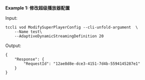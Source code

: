 **Example 1: 修改超级播放器配置**



Input: 

```
tccli vod ModifySuperPlayerConfig --cli-unfold-argument  \
    --Name test\
    --AdaptiveDynamicStreamingDefinition 20
```

Output: 
```
{
    "Response": {
        "RequestId": "12ae8d8e-dce3-4151-7d4b-5594145287e1"
    }
}
```

